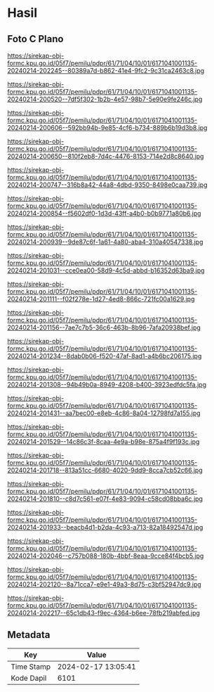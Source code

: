 # Hasil

## Foto C Plano

https://sirekap-obj-formc.kpu.go.id/05f7/pemilu/pdpr/61/71/04/10/01/6171041001135-20240214-202245--80389a7d-b862-41e4-9fc2-9c31ca2463c8.jpg

https://sirekap-obj-formc.kpu.go.id/05f7/pemilu/pdpr/61/71/04/10/01/6171041001135-20240214-200520--7df5f302-1b2b-4e57-98b7-5e90e9fe246c.jpg

https://sirekap-obj-formc.kpu.go.id/05f7/pemilu/pdpr/61/71/04/10/01/6171041001135-20240214-200606--592bb94b-9e85-4cf6-b734-889b6b19d3b8.jpg

https://sirekap-obj-formc.kpu.go.id/05f7/pemilu/pdpr/61/71/04/10/01/6171041001135-20240214-200650--810f2eb8-7d4c-4476-8153-714e2d8c8640.jpg

https://sirekap-obj-formc.kpu.go.id/05f7/pemilu/pdpr/61/71/04/10/01/6171041001135-20240214-200747--316b8a42-44a8-4dbd-9350-8498e0caa739.jpg

https://sirekap-obj-formc.kpu.go.id/05f7/pemilu/pdpr/61/71/04/10/01/6171041001135-20240214-200854--f5602df0-1d3d-43ff-a4b0-b0b9771a80b6.jpg

https://sirekap-obj-formc.kpu.go.id/05f7/pemilu/pdpr/61/71/04/10/01/6171041001135-20240214-200939--9de87c6f-1a61-4a80-aba4-310a40547338.jpg

https://sirekap-obj-formc.kpu.go.id/05f7/pemilu/pdpr/61/71/04/10/01/6171041001135-20240214-201031--cce0ea00-58d9-4c5d-abbd-b16352d63ba9.jpg

https://sirekap-obj-formc.kpu.go.id/05f7/pemilu/pdpr/61/71/04/10/01/6171041001135-20240214-201111--f02f278e-1d27-4ed8-866c-721fc00a1629.jpg

https://sirekap-obj-formc.kpu.go.id/05f7/pemilu/pdpr/61/71/04/10/01/6171041001135-20240214-201156--7ae7c7b5-36c6-463b-8b96-7afa20938bef.jpg

https://sirekap-obj-formc.kpu.go.id/05f7/pemilu/pdpr/61/71/04/10/01/6171041001135-20240214-201234--8dab0b06-f520-47af-8ad1-a4b6bc206175.jpg

https://sirekap-obj-formc.kpu.go.id/05f7/pemilu/pdpr/61/71/04/10/01/6171041001135-20240214-201308--94b49b0a-8949-4208-b400-3923edfdc5fa.jpg

https://sirekap-obj-formc.kpu.go.id/05f7/pemilu/pdpr/61/71/04/10/01/6171041001135-20240214-201431--aa7bec00-e8eb-4c86-8a04-12798fd7a155.jpg

https://sirekap-obj-formc.kpu.go.id/05f7/pemilu/pdpr/61/71/04/10/01/6171041001135-20240214-201529--14c86c3f-8caa-4e9a-b98e-875a4f9f193c.jpg

https://sirekap-obj-formc.kpu.go.id/05f7/pemilu/pdpr/61/71/04/10/01/6171041001135-20240214-201718--813a51cc-6680-4020-9dd9-8cca7cb52c66.jpg

https://sirekap-obj-formc.kpu.go.id/05f7/pemilu/pdpr/61/71/04/10/01/6171041001135-20240214-201810--c8d7c561-e07f-4e83-9094-c58cd08bba6c.jpg

https://sirekap-obj-formc.kpu.go.id/05f7/pemilu/pdpr/61/71/04/10/01/6171041001135-20240214-201933--beacb4d1-b2da-4c93-a713-82a18492547d.jpg

https://sirekap-obj-formc.kpu.go.id/05f7/pemilu/pdpr/61/71/04/10/01/6171041001135-20240214-202046--c757b088-180b-4bbf-8eaa-9cce84f4bcb5.jpg

https://sirekap-obj-formc.kpu.go.id/05f7/pemilu/pdpr/61/71/04/10/01/6171041001135-20240214-202120--8a71cca7-e9e1-49a3-8d75-c3bf52947dc9.jpg

https://sirekap-obj-formc.kpu.go.id/05f7/pemilu/pdpr/61/71/04/10/01/6171041001135-20240214-202217--65c1db43-f9ec-4364-b6ee-78fb219abfed.jpg


## Metadata

| Key        | Value               |
| ---------- | ------------------- |
| Time Stamp | 2024-02-17 13:05:41 |
| Kode Dapil | 6101                |




